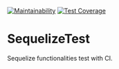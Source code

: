[![Maintainability](https://api.codeclimate.com/v1/badges/0ce0f323f6492e57ad2c/maintainability)](https://codeclimate.com/github/saheedt/SequelizeTest/maintainability)
[![Test Coverage](https://api.codeclimate.com/v1/badges/0ce0f323f6492e57ad2c/test_coverage)](https://codeclimate.com/github/saheedt/SequelizeTest/test_coverage)
# SequelizeTest
Sequelize functionalities test with CI.
